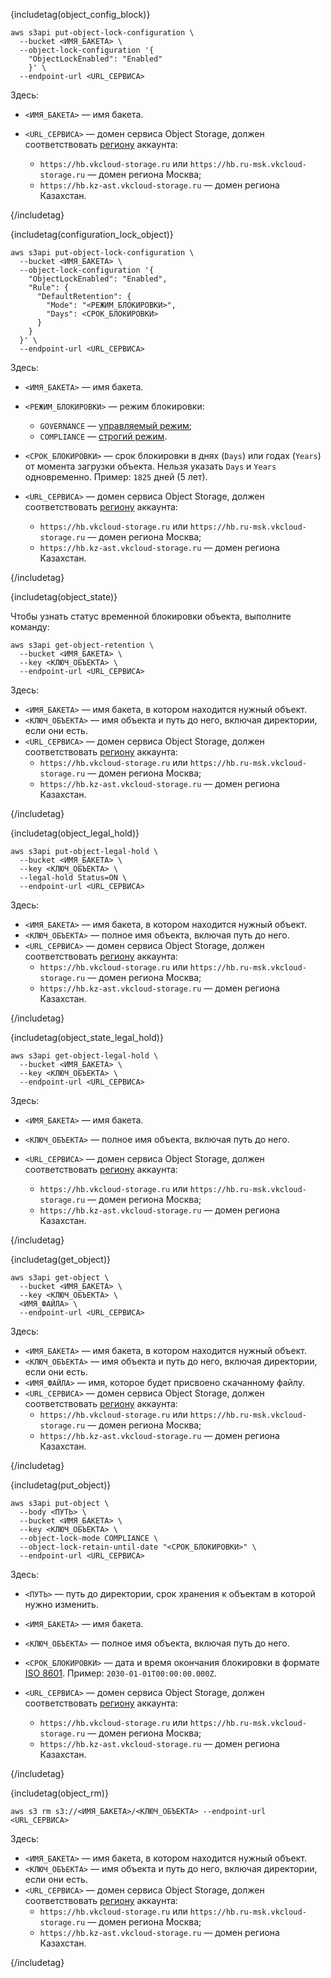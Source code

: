 <!-- КОМАНДА КОНФИГУРАЦИИ БЛОКИРОВКИ ОБЪЕКТОВ В БАКЕТЕ ПОСЛЕ ВЕРСИОНИРОВАНИЯ-->

{includetag(object_config_block)}

```console
aws s3api put-object-lock-configuration \
  --bucket <ИМЯ_БАКЕТА> \
  --object-lock-configuration '{
    "ObjectLockEnabled": "Enabled"
    }' \
  --endpoint-url <URL_СЕРВИСА>
```

Здесь:

- `<ИМЯ_БАКЕТА>` — имя бакета.
- `<URL_СЕРВИСА>` — домен сервиса Object Storage, должен соответствовать [региону](/ru/tools-for-using-services/account/concepts/regions) аккаунта:

  - `https://hb.vkcloud-storage.ru` или `https://hb.ru-msk.vkcloud-storage.ru` — домен региона Москва;
  - `https://hb.kz-ast.vkcloud-storage.ru` — домен региона Казахстан.

{/includetag}

<!-- КОМАНДА НАСТРОЙКИ ВРЕМЕННОЙ БЛОКИРОВКИ ПО УМОЛЧАНИЮ-->

{includetag(configuration_lock_object)}

```console
aws s3api put-object-lock-configuration \
  --bucket <ИМЯ_БАКЕТА> \
  --object-lock-configuration '{
    "ObjectLockEnabled": "Enabled",
    "Rule": {
      "DefaultRetention": {
        "Mode": "<РЕЖИМ_БЛОКИРОВКИ>",
        "Days": <СРОК_БЛОКИРОВКИ>
      }
    }
  }' \
  --endpoint-url <URL_СЕРВИСА>
```

Здесь:

- `<ИМЯ_БАКЕТА>` — имя бакета.
- `<РЕЖИМ_БЛОКИРОВКИ>` — режим блокировки:

  - `GOVERNANCE` — [управляемый режим](/ru/storage/s3/concepts/objects-lock#governance-lock);
  - `COMPLIANCE` — [строгий режим](/ru/storage/s3/concepts/objects-lock#compliance-lock).

- `<СРОК_БЛОКИРОВКИ>` — срок блокировки в днях (`Days`) или годах (`Years`) от момента загрузки объекта. Нельзя указать `Days` и `Years` одновременно. Пример: `1825` дней (5 лет).
- `<URL_СЕРВИСА>` — домен сервиса Object Storage, должен соответствовать [региону](/ru/tools-for-using-services/account/concepts/regions) аккаунта:

  - `https://hb.vkcloud-storage.ru` или `https://hb.ru-msk.vkcloud-storage.ru` — домен региона Москва;
  - `https://hb.kz-ast.vkcloud-storage.ru` — домен региона Казахстан.


{/includetag}

<!-- КОМАНДА ПРОСМОТРА СТАТУСА ВРЕМЕННОЙ БЛОКИРОВКА-->

{includetag(object_state)}

Чтобы узнать статус временной блокировки объекта, выполните команду:

   ```console
   aws s3api get-object-retention \
     --bucket <ИМЯ_БАКЕТА> \
     --key <КЛЮЧ_ОБЪЕКТА> \
     --endpoint-url <URL_СЕРВИСА>
   ```
Здесь:

- `<ИМЯ_БАКЕТА>` — имя бакета, в котором находится нужный объект.
- `<КЛЮЧ_ОБЪЕКТА>` — имя объекта и путь до него, включая директории, если они есть.
- `<URL_СЕРВИСА>` — домен сервиса Object Storage, должен соответствовать [региону](/ru/tools-for-using-services/account/concepts/regions) аккаунта:
    - `https://hb.vkcloud-storage.ru` или `https://hb.ru-msk.vkcloud-storage.ru` — домен региона Москва;
    - `https://hb.kz-ast.vkcloud-storage.ru` — домен региона Казахстан.

{/includetag}

<!-- КОМАНДА УСТАНОВКИ БЕССРОЧНОЙ БЛОКИРОВКИ-->

{includetag(object_legal_hold)}

```console
aws s3api put-object-legal-hold \
  --bucket <ИМЯ_БАКЕТА> \
  --key <КЛЮЧ_ОБЪЕКТА> \
  --legal-hold Status=ON \
  --endpoint-url <URL_СЕРВИСА>
```

Здесь:

- `<ИМЯ_БАКЕТА>` — имя бакета, в котором находится нужный объект.
- `<КЛЮЧ_ОБЪЕКТА>` — полное имя объекта, включая путь до него.
- `<URL_СЕРВИСА>` — домен сервиса Object Storage, должен соответствовать [региону](/ru/tools-for-using-services/account/concepts/regions) аккаунта:
  - `https://hb.vkcloud-storage.ru` или `https://hb.ru-msk.vkcloud-storage.ru` — домен региона Москва;
  - `https://hb.kz-ast.vkcloud-storage.ru` — домен региона Казахстан.

{/includetag}


<!-- КОМАНДА ПРОСМОТРА СТАТУСА БЕССРОЧНОЙ БЛОКИРОВКИ-->

{includetag(object_state_legal_hold)}

```console
aws s3api get-object-legal-hold \
  --bucket <ИМЯ_БАКЕТА> \
  --key <КЛЮЧ_ОБЪЕКТА> \
  --endpoint-url <URL_СЕРВИСА>
```

Здесь:

- `<ИМЯ_БАКЕТА>` — имя бакета.
- `<КЛЮЧ_ОБЪЕКТА>` — полное имя объекта, включая путь до него.
- `<URL_СЕРВИСА>` — домен сервиса Object Storage, должен соответствовать [региону](/ru/tools-for-using-services/account/concepts/regions) аккаунта:

   - `https://hb.vkcloud-storage.ru` или `https://hb.ru-msk.vkcloud-storage.ru` — домен региона Москва;
   - `https://hb.kz-ast.vkcloud-storage.ru` — домен региона Казахстан.

{/includetag}


<!-- КОМАНДА СКАЧИВАНИЯ ОБЪЕКТА-->

{includetag(get_object)}

   ```console
   aws s3api get-object \
     --bucket <ИМЯ_БАКЕТА> \
     --key <КЛЮЧ_ОБЪЕКТА> \
     <ИМЯ_ФАЙЛА> \
     --endpoint-url <URL_СЕРВИСА>
   ```

Здесь:

- `<ИМЯ_БАКЕТА>` — имя бакета, в котором находится нужный объект.
- `<КЛЮЧ_ОБЪЕКТА>` — имя объекта и путь до него, включая директории, если они есть.
- `<ИМЯ_ФАЙЛА>` — имя, которое будет присвоено скачанному файлу.
- `<URL_СЕРВИСА>` — домен сервиса Object Storage, должен соответствовать [региону](/ru/tools-for-using-services/account/concepts/regions) аккаунта:
    - `https://hb.vkcloud-storage.ru` или `https://hb.ru-msk.vkcloud-storage.ru` — домен региона Москва;
    - `https://hb.kz-ast.vkcloud-storage.ru` — домен региона Казахстан.

{/includetag}

<!-- КОМАНДА УСТАНОВКИ БЛОКИРОВКИ В СТРОГОМ РЕЖИМЕ-->

{includetag(put_object)}

```console
aws s3api put-object \
  --body <ПУТЬ> \
  --bucket <ИМЯ_БАКЕТА> \
  --key <КЛЮЧ_ОБЪЕКТА> \
  --object-lock-mode COMPLIANCE \
  --object-lock-retain-until-date "<СРОК_БЛОКИРОВКИ>" \
  --endpoint-url <URL_СЕРВИСА>
```

Здесь:

- `<ПУТЬ>` — путь до директории, срок хранения к объектам в которой нужно изменить.
- `<ИМЯ_БАКЕТА>` — имя бакета.
- `<КЛЮЧ_ОБЪЕКТА>` — полное имя объекта, включая путь до него.
- `<СРОК_БЛОКИРОВКИ>` — дата и время окончания блокировки в формате [ISO 8601](https://www.iso.org/iso-8601-date-and-time-format.html). Пример: `2030-01-01T00:00:00.000Z`.
- `<URL_СЕРВИСА>` — домен сервиса Object Storage, должен соответствовать [региону](/ru/tools-for-using-services/account/concepts/regions) аккаунта:

  - `https://hb.vkcloud-storage.ru` или `https://hb.ru-msk.vkcloud-storage.ru` — домен региона Москва;
  - `https://hb.kz-ast.vkcloud-storage.ru` — домен региона Казахстан.

{/includetag}

<!-- КОМАНДА УДАЛЕНИЯ ОБЪЕКТА-->

{includetag(object_rm)}

   ```console
   aws s3 rm s3://<ИМЯ_БАКЕТА>/<КЛЮЧ_ОБЪЕКТА> --endpoint-url <URL_СЕРВИСА>
   ```

Здесь:

- `<ИМЯ_БАКЕТА>` — имя бакета, в котором находится нужный объект.
- `<КЛЮЧ_ОБЪЕКТА>` — имя объекта и путь до него, включая директории, если они есть.
- `<URL_СЕРВИСА>` — домен сервиса Object Storage, должен соответствовать [региону](/ru/tools-for-using-services/account/concepts/regions) аккаунта:
  - `https://hb.vkcloud-storage.ru` или `https://hb.ru-msk.vkcloud-storage.ru` — домен региона Москва;
  - `https://hb.kz-ast.vkcloud-storage.ru` — домен региона Казахстан.

{/includetag}

